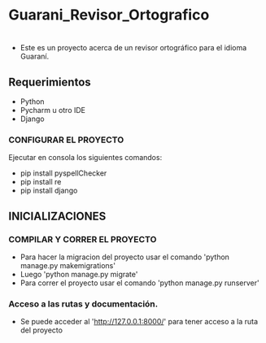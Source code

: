 # Guarani_Revisor_Ortografico

# 
- Este es un proyecto acerca de un revisor ortográfico para el idioma Guaraní.

## Requerimientos
- Python
- Pycharm u otro IDE
- Django

### CONFIGURAR EL PROYECTO
Ejecutar en consola los siguientes comandos:
- pip install pyspellChecker
- pip install re
- pip install django

## INICIALIZACIONES

### COMPILAR Y CORRER EL PROYECTO
- Para hacer la migracion del proyecto usar el comando 'python manage.py makemigrations' 
- Luego 'python manage.py migrate'
- Para correr el proyecto usar el comando 'python manage.py runserver'


### Acceso a las rutas y documentación.
 - Se puede acceder al 'http://127.0.0.1:8000/' para tener acceso a la ruta del proyecto

